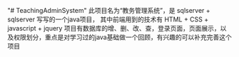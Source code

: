 "# TeachingAdminSystem" 
此项目名为“教务管理系统”，是 sqlserver + sqlserver 写写的一个java项目，
其中前端用到的技术有 HTML + CSS +  javascript + jquery 
项目有数据库的增、删、改、查，登录页面，页面展示，以及权限划分，重点是对学习过的java基础做一个回顾，有兴趣的可以补充完善这个项目
